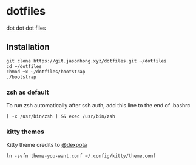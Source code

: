 # dotfiles
dot dot dot files

## Installation
```
git clone https://git.jasonhong.xyz/dotfiles.git ~/dotfiles
cd ~/dotfiles
chmod +x ~/dotfiles/bootstrap
./bootstrap
```

### zsh as default
To run zsh automatically after ssh auth, add this line to the end of .bashrc
```	
[ -x /usr/bin/zsh ] && exec /usr/bin/zsh
```

### kitty themes
Kitty theme credits to [@dexpota](https://github.com/dexpota)
```
ln -svfn theme-you-want.conf ~/.config/kitty/theme.conf
```
